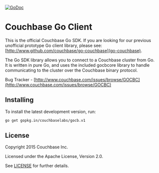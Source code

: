 [![GoDoc](https://godoc.org/github.com/couchbase/gocb?status.png)](https://godoc.org/github.com/couchbase/gocb)

# Couchbase Go Client

This is the official Couchbase Go SDK.  If you are looking for our
previous unofficial prototype Go client library, please see:
[http://www.github.com/couchbase/go-couchbase](go-couchbase).

The Go SDK library allows you to connect to a Couchbase cluster from
Go. It is written in pure Go, and uses the included gocbcore library to
handle communicating to the cluster over the Couchbase binary
protocol.

Bug Tracker - [http://www.couchbase.com/issues/browse/GOCBC](http://www.couchbase.com/issues/browse/GOCBC)


## Installing

To install the latest development version, run:
```bash
go get gopkg.in/couchbaselabs/gocb.v1
```


## License
Copyright 2015 Couchbase Inc.

Licensed under the Apache License, Version 2.0.

See
[LICENSE](https://github.com/couchbase/couchnode/blob/master/LICENSE)
for further details.
